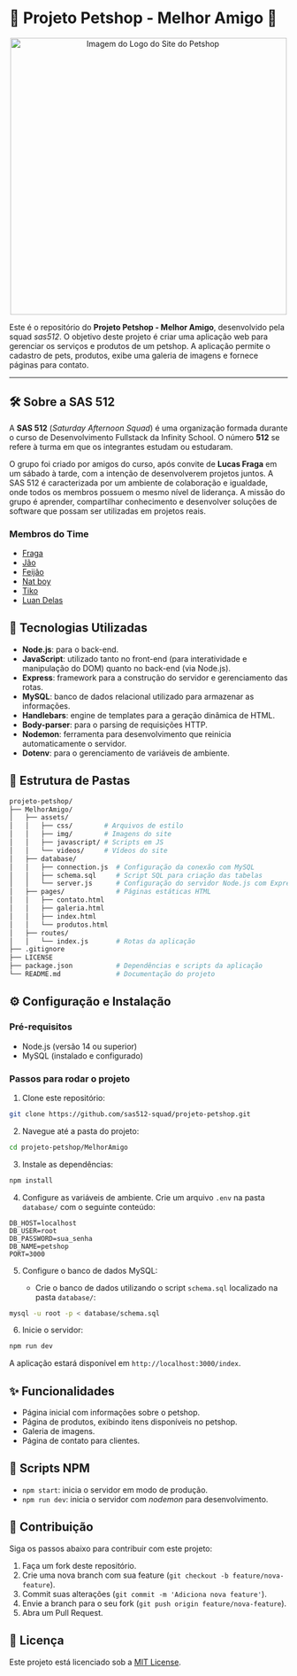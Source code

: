 # 🐾 Projeto Petshop - Melhor Amigo 🐾

<p align="center"><img src="../projeto-petshop/MelhorAmigo/assets/img/pma-logo.webp" alt="Imagem do Logo do Site do Petshop" width="500"/></p>

Este é o repositório do **Projeto Petshop - Melhor Amigo**, desenvolvido pela squad *sas512*. O objetivo deste projeto é criar uma aplicação web para gerenciar os serviços e produtos de um petshop. A aplicação permite o cadastro de pets, produtos, exibe uma galeria de imagens e fornece páginas para contato.

---

## 🛠️ Sobre a SAS 512

A **SAS 512** (*Saturday Afternoon Squad*) é uma organização formada durante o curso de Desenvolvimento Fullstack da Infinity School. O número **512** se refere à turma em que os integrantes estudam ou estudaram. 

O grupo foi criado por amigos do curso, após convite de **Lucas Fraga** em um sábado à tarde, com a intenção de desenvolverem projetos juntos. A SAS 512 é caracterizada por um ambiente de colaboração e igualdade, onde todos os membros possuem o mesmo nível de liderança. A missão do grupo é aprender, compartilhar conhecimento e desenvolver soluções de software que possam ser utilizadas em projetos reais.

### Membros do Time

- [Fraga](https://github.com/lucasfragadev)
- [Jão](https://github.com/jvsouza06)
- [Feijão](https://github.com/pedrofeijoo)
- [Nat boy](https://github.com/natanael89)
- [Tiko](https://github.com/Tikorsm)
- [Luan Delas](https://github.com/LuanGabriel23)

## 🚀 Tecnologias Utilizadas

- **Node.js**: para o back-end.
- **JavaScript**: utilizado tanto no front-end (para interatividade e manipulação do DOM) quanto no back-end (via Node.js).
- **Express**: framework para a construção do servidor e gerenciamento das rotas.
- **MySQL**: banco de dados relacional utilizado para armazenar as informações.
- **Handlebars**: engine de templates para a geração dinâmica de HTML.
- **Body-parser**: para o parsing de requisições HTTP.
- **Nodemon**: ferramenta para desenvolvimento que reinicia automaticamente o servidor.
- **Dotenv**: para o gerenciamento de variáveis de ambiente.

## 📂 Estrutura de Pastas

```bash
projeto-petshop/
├── MelhorAmigo/
│   ├── assets/
│   │   ├── css/        # Arquivos de estilo
│   │   ├── img/        # Imagens do site
│   │   ├── javascript/ # Scripts em JS
│   │   └── videos/     # Vídeos do site
│   ├── database/
│   │   ├── connection.js  # Configuração da conexão com MySQL
│   │   ├── schema.sql     # Script SQL para criação das tabelas
│   │   └── server.js      # Configuração do servidor Node.js com Express
│   ├── pages/             # Páginas estáticas HTML
│   │   ├── contato.html
│   │   ├── galeria.html
│   │   ├── index.html
│   │   └── produtos.html
│   ├── routes/
│   │   └── index.js       # Rotas da aplicação
├── .gitignore
├── LICENSE
├── package.json           # Dependências e scripts da aplicação
└── README.md              # Documentação do projeto
```

## ⚙️ Configuração e Instalação

### Pré-requisitos

- Node.js (versão 14 ou superior)
- MySQL (instalado e configurado)

### Passos para rodar o projeto

1. Clone este repositório:

```bash
git clone https://github.com/sas512-squad/projeto-petshop.git
```

2. Navegue até a pasta do projeto:

```bash
cd projeto-petshop/MelhorAmigo
```

3. Instale as dependências:

```bash
npm install
```

4. Configure as variáveis de ambiente. Crie um arquivo `.env` na pasta `database/` com o seguinte conteúdo:

```env
DB_HOST=localhost
DB_USER=root
DB_PASSWORD=sua_senha
DB_NAME=petshop
PORT=3000
```

5. Configure o banco de dados MySQL:

   - Crie o banco de dados utilizando o script `schema.sql` localizado na pasta `database/`:

```bash
mysql -u root -p < database/schema.sql
```

6. Inicie o servidor:

```bash
npm run dev
```

A aplicação estará disponível em `http://localhost:3000/index`.

## ✨ Funcionalidades

- Página inicial com informações sobre o petshop.
- Página de produtos, exibindo itens disponíveis no petshop.
- Galeria de imagens.
- Página de contato para clientes.

## 📜 Scripts NPM

- `npm start`: inicia o servidor em modo de produção.
- `npm run dev`: inicia o servidor com *nodemon* para desenvolvimento.

## 🤝 Contribuição

Siga os passos abaixo para contribuir com este projeto:

1. Faça um fork deste repositório.
2. Crie uma nova branch com sua feature (`git checkout -b feature/nova-feature`).
3. Commit suas alterações (`git commit -m 'Adiciona nova feature'`).
4. Envie a branch para o seu fork (`git push origin feature/nova-feature`).
5. Abra um Pull Request.

## 📝 Licença

Este projeto está licenciado sob a [MIT License](LICENSE).
